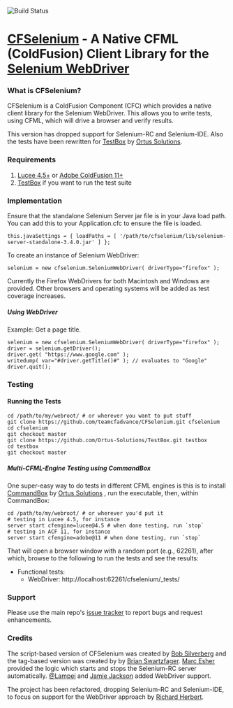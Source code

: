 ![Build Status](https://travis-ci.org/richardherbert/CFSelenium.svg?branch=travis-test)


[CFSelenium](http://github.com/teamcfadvance/CFSelenium) - A Native CFML (ColdFusion) Client Library for the [Selenium WebDriver](http://www.seleniumhq.org/)
=============================================================================================================

### What is CFSelenium? ###

CFSelenium is a ColdFusion Component (CFC) which provides a native client library for the Selenium WebDriver. This allows you to write tests, using CFML, which will drive a browser and verify results.

This version has dropped support for Selenium-RC and Selenium-IDE. Also the tests have been rewritten for [TestBox](https://www.ortussolutions.com/products/testbox) by [Ortus Solutions](https://www.ortussolutions.com/).

### Requirements ###

1. [Lucee 4.5+](http://lucee.org/) or [Adobe ColdFusion 11+](http://www.coldfusion.com)
2. [TestBox](https://www.ortussolutions.com/products/testbox) if you want to run the test suite

### Implementation ###

Ensure that the standalone Selenium Server jar file is in your Java load path. You can add this to your Application.cfc to ensure the file is loaded.

    this.javaSettings = { loadPaths = [ '/path/to/cfselenium/lib/selenium-server-standalone-3.4.0.jar' ] };

To create an instance of Selenium WebDriver:

	selenium = new cfselenium.SeleniumWebDriver( driverType="firefox" );

Currently the Firefox WebDrivers for both Macintosh and Windows are provided. Other browsers and operating systems will be added as test coverage increases.

##### Using WebDriver

Example: Get a page title.

```
selenium = new cfselenium.SeleniumWebDriver( driverType="firefox" );
driver = selenium.getDriver();
driver.get( "https://www.google.com" );
writedump( var="#driver.getTitle()#" ); // evaluates to "Google"
driver.quit();
```

### Testing ###

#### Running the Tests

```
cd /path/to/my/webroot/ # or wherever you want to put stuff
git clone https://github.com/teamcfadvance/CFSelenium.git cfselenium
cd cfselenium
git checkout master
git clone https://github.com/Ortus-Solutions/TestBox.git testbox
cd testbox
git checkout master
```

##### Multi-CFML-Engine Testing using CommandBox

One super-easy way to do tests in different CFML engines is this is to install [CommandBox](https://www.ortussolutions.com/products/commandbox) by [Ortus Solutions](https://www.ortussolutions.com/) , run the executable, then, within CommandBox:

```
cd /path/to/my/webroot/ # or wherever you'd put it
# testing in Lucee 4.5, for instance
server start cfengine=lucee@4.5 # when done testing, run `stop`
# testing in ACF 11, for instance
server start cfengine=adobe@11 # when done testing, run `stop`
```

That will open a browser window with a random port (e.g., 62261), after which, browse to the following to run the tests and see the results:

* Functional tests:
	* WebDriver: http://localhost:62261/cfselenium/_tests/

### Support ###

Please use the main repo's [issue tracker](https://github.com/teamcfadvance/CFSelenium/issues) to report bugs and request enhancements.

### Credits ###

The script-based version of CFSelenium was created by [Bob Silverberg](https://github.com/bobsilverberg) and the tag-based version was created by by [Brian Swartzfager](https://github.com/bcswartz). [Marc Esher](https://github.com/marcesher) provided the logic which starts and stops the Selenium-RC server automatically. [@Lampei](https://github.com/Lampei) and [Jamie Jackson](https://github.com/jamiejackson) added WebDriver support.

The project has been refactored, dropping Selenium-RC and Selenium-IDE, to focus on support for the WebDriver approach by [Richard Herbert](https://github.com/richardherbert).
